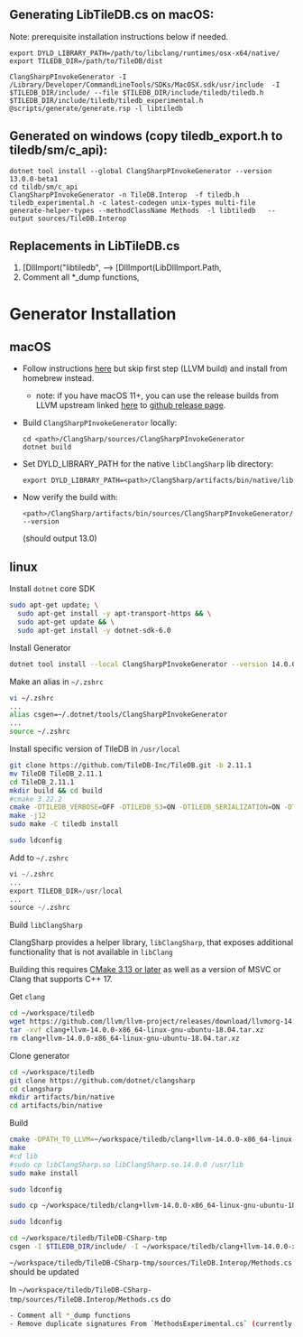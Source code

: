 ## Generating LibTileDB.cs on macOS:

Note: prerequisite installation instructions below if needed.

```
export DYLD_LIBRARY_PATH=/path/to/libclang/runtimes/osx-x64/native/
export TILEDB_DIR=/path/to/TileDB/dist

ClangSharpPInvokeGenerator -I /Library/Developer/CommandLineTools/SDKs/MacOSX.sdk/usr/include  -I $TILEDB_DIR/include/ --file $TILEDB_DIR/include/tiledb/tiledb.h $TILEDB_DIR/include/tiledb/tiledb_experimental.h @scripts/generate/generate.rsp -l libtiledb
```

## Generated on windows (copy tiledb_export.h to tiledb/sm/c_api):

```
dotnet tool install --global ClangSharpPInvokeGenerator --version 13.0.0-beta1
cd tildb/sm/c_api
ClangSharpPInvokeGenerator -n TileDB.Interop  -f tiledb.h tiledb_experimental.h -c latest-codegen unix-types multi-file generate-helper-types --methodClassName Methods  -l libtiledb   --output sources/TileDB.Interop

```

## Replacements in LibTileDB.cs

1. [DllImport("libtiledb", --> [DllImport(LibDllImport.Path,
2. Comment all  *_dump functions,

# Generator Installation

## macOS

- Follow instructions [here](https://github.com/dotnet/ClangSharp#building-native) but skip first step (LLVM build) and install from homebrew instead.
    - note: if you have macOS 11+, you can use the release builds from LLVM upstream linked [here](https://releases.llvm.org/download.html) to [github release page](https://github.com/llvm/llvm-project/releases).

- Build `ClangSharpPInvokeGenerator` locally:

    ```
    cd <path>/ClangSharp/sources/ClangSharpPInvokeGenerator
    dotnet build
    ```

- Set DYLD_LIBRARY_PATH for the native `libClangSharp` lib directory:

    ```
    export DYLD_LIBRARY_PATH=<path>/ClangSharp/artifacts/bin/native/lib
    ```

- Now verify the build with:

    ```
    <path>/ClangSharp/artifacts/bin/sources/ClangSharpPInvokeGenerator/Debug/net6.0/ClangSharpPInvokeGenerator --version
    ```

    (should output 13.0)

## linux

Install `dotnet` core SDK

```bash
sudo apt-get update; \
  sudo apt-get install -y apt-transport-https && \
  sudo apt-get update && \
  sudo apt-get install -y dotnet-sdk-6.0
```

Install Generator

```bash
dotnet tool install --local ClangSharpPInvokeGenerator --version 14.0.0-beta2
```

Make an alias in `~/.zshrc`

```bash
vi ~/.zshrc
...
alias csgen=~/.dotnet/tools/ClangSharpPInvokeGenerator
...
source ~/.zshrc 
```

Install specific version of TileDB in `/usr/local`

```bash
git clone https://github.com/TileDB-Inc/TileDB.git -b 2.11.1
mv TileDB TileDB_2.11.1
cd TileDB_2.11.1
mkdir build && cd build
#cmake 3.22.2
cmake -DTILEDB_VERBOSE=OFF -DTILEDB_S3=ON -DTILEDB_SERIALIZATION=ON -DTILEDB_AZURE=ON -DCMAKE_BUILD_TYPE=Debug -DCMAKE_INSTALL_PREFIX=/usr/local ..
make -j12
sudo make -C tiledb install
```

```bash
sudo ldconfig
```

Add to `~/.zshrc`

```python
vi ~/.zshrc
...
export TILEDB_DIR=/usr/local
...
source ~/.zshrc
```

Build `libClangSharp`

ClangSharp provides a helper library, `libClangSharp`, that exposes additional functionality that is not available in `libClang`

Building this requires [CMake 3.13 or later](https://cmake.org/download/) as well as a version of MSVC or Clang that supports C++ 17.

Get `clang`

```bash
cd ~/workspace/tiledb
wget https://github.com/llvm/llvm-project/releases/download/llvmorg-14.0.0/clang+llvm-14.0.0-x86_64-linux-gnu-ubuntu-18.04.tar.xz
tar -xvf clang+llvm-14.0.0-x86_64-linux-gnu-ubuntu-18.04.tar.xz
rm clang+llvm-14.0.0-x86_64-linux-gnu-ubuntu-18.04.tar.xz
```

Clone generator

```bash
cd ~/workspace/tiledb
git clone https://github.com/dotnet/clangsharp
cd clangsharp
mkdir artifacts/bin/native
cd artifacts/bin/native
```

Build

```bash
cmake -DPATH_TO_LLVM=~/workspace/tiledb/clang+llvm-14.0.0-x86_64-linux-gnu-ubuntu-18.04 ../../..
make
#cd lib
#sudo cp libClangSharp.so libClangSharp.so.14.0.0 /usr/lib
sudo make install
```

```bash
sudo ldconfig
```

```bash
sudo cp ~/workspace/tiledb/clang+llvm-14.0.0-x86_64-linux-gnu-ubuntu-18.04/lib/libclang.so /usr/local/lib
```

```bash
sudo ldconfig
```

```bash
cd ~/workspace/tiledb/TileDB-CSharp-tmp
csgen -I $TILEDB_DIR/include/ -I ~/workspace/tiledb/clang+llvm-14.0.0-x86_64-linux-gnu-ubuntu-18.04/lib/clang/14.0.0/include/ --file $TILEDB_DIR/include/tiledb/tiledb.h $TILEDB_DIR/include/tiledb/tiledb_experimental.h @scripts/generate/generate.rsp -l libtiledb
```

`~/workspace/tiledb/TileDB-CSharp-tmp/sources/TileDB.Interop/Methods.cs` should be updated

In `~/workspace/tiledb/TileDB-CSharp-tmp/sources/TileDB.Interop/Methods.cs` do 

```bash
- Comment all *_dump functions
- Remove duplicate signatures From `MethodsExperimental.cs` (currently all signatures are duplicated)
```
